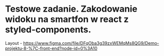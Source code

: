 # Testowe zadanie. Zakodowanie widoku na smartfon w react z styled-components.

Layout - https://www.figma.com/file/DFqOba3g39zxWEMqMs8QG9/Demo-projektu-8-%7C-front-end?node-id=0%3A10
